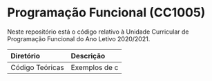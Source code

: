 # Programação Funcional (CC1005)
Neste repositório está o código relativo à Unidade Curricular de Programação Funcional do Ano Letivo 2020/2021.

| Diretório        | Descrição |
| :--------------- | :------------------------------------------------------------------------------|
| Código Teóricas  | Exemplos de c |
